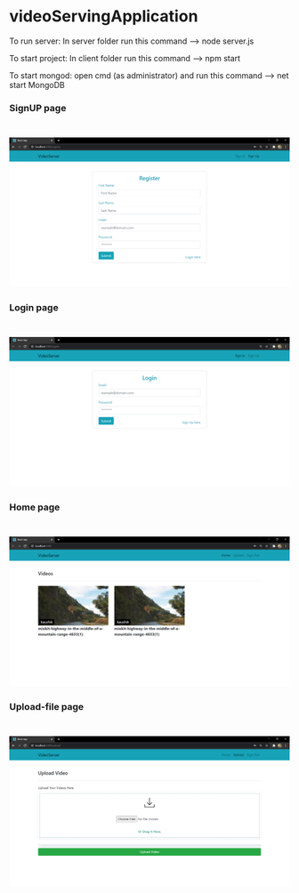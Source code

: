 # videoServingApplication

To run server:
In server folder run this command --> node server.js

To start project:
In client folder run this command --> npm start

To start mongod:
open cmd (as administrator) and run this command --> net start MongoDB

<div>
  <h3>SignUP page<h3/>
  <br>
  <img src ="/vidserveImages/signUP.PNG" title="SignUP page"/>
</div>

<div style="align:center">
  <h3>Login page<h3/>
    <br>
  <img src ="/vidserveImages/vidLogin.PNG" title="Login page"/>
</div>
<div>
  <h3>Home page<h3/>
    <br>
  <img src ="/vidserveImages/home.PNG" title="Home page"/>
</div>
<div>
  <h3>Upload-file page<h3/>
    <br>
  <img src ="/vidserveImages/upload.PNG" title="Upload-file page"/>
</div>
